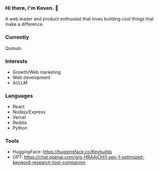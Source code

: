 ### Hi there, I'm Keven. 👋

A web leader and product enthusiast that loves building cool things that make a difference.

### Currently
Qumulo

### Interests
* Growth/Web marketing
* Web development
* AI/LLM

### Languages
* React
* Nodejs/Express
* Vercel
* Reddis
* Python

### Tools 
* HuggingFace: https://huggingface.co/Kevbuilds
* GPT: https://chat.openai.com/g/g-HRAAjCHi1-seo-1-optimized-keyword-research-tool-companion


<!--
**KVBuilds/KVBuilds** is a ✨ _special_ ✨ repository because its `README.md` (this file) appears on your GitHub profile.

Here are some ideas to get you started:

- 🔭 I’m currently working on ...
- 🌱 I’m currently learning ...
- 👯 I’m looking to collaborate on ...
- 🤔 I’m looking for help with ...
- 💬 Ask me about ...
- 📫 How to reach me: ...
- 😄 Pronouns: ...
- ⚡ Fun fact: ...
-->
